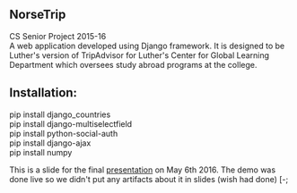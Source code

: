 ## NorseTrip
CS Senior Project 2015-16 <br>
A web application developed using Django framework. It is designed to be Luther's version of TripAdvisor for Luther's Center for Global Learning Department which oversees study abroad programs at the college. 


## Installation: 
pip install django_countries <br />
pip install django-multiselectfield <br />
pip install python-social-auth <br />
pip install django-ajax <br />
pip install numpy <br />

This is a slide for the final [presentation](https://docs.google.com/presentation/d/1Mw4YVcVNOzRt8wW0ojMX6PyHGr0ioM1rxW-7M1Qv-e8/edit?usp=sharing) on May 6th 2016. The demo was done live so we didn't put any artifacts about it in slides (wish had done) [-;  
